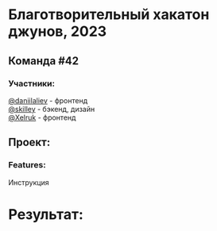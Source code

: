 # Благотворительный хакатон джунов, 2023

## Команда #42

### Участники:

[@daniilaliev](https://t.me/daniilaliev) - фронтенд  
[@skilley](https://t.me/skilley) - бэкенд, дизайн  
[@Xelruk](https://t.me/xelruk) - фронтенд

## Проект:

### Features:

Инструкция

# Результат:
